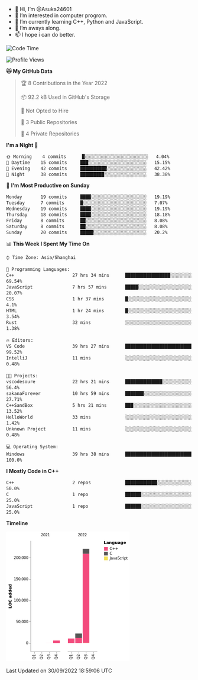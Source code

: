 - 👋 Hi, I’m @Asuka24601
- 👀 I’m interested in computer progrom.
- 🌱 I’m currently learning C++, Python and JavaScript.
- 💞️ I’m aways along.
- 📫 I hope i can do better.

<!--START_SECTION:waka-->
![Code Time](http://img.shields.io/badge/Code%20Time-218%20hrs%2039%20mins-blue)

![Profile Views](http://img.shields.io/badge/Profile%20Views-5-blue)

**🐱 My GitHub Data** 

> 🏆 8 Contributions in the Year 2022
 > 
> 📦 92.2 kB Used in GitHub's Storage 
 > 
> 🚫 Not Opted to Hire
 > 
> 📜 3 Public Repositories 
 > 
> 🔑 4 Private Repositories  
 > 
**I'm a Night 🦉** 

```text
🌞 Morning    4 commits      █░░░░░░░░░░░░░░░░░░░░░░░░   4.04% 
🌆 Daytime    15 commits     ███░░░░░░░░░░░░░░░░░░░░░░   15.15% 
🌃 Evening    42 commits     ██████████░░░░░░░░░░░░░░░   42.42% 
🌙 Night      38 commits     █████████░░░░░░░░░░░░░░░░   38.38%

```
📅 **I'm Most Productive on Sunday** 

```text
Monday       19 commits     ████░░░░░░░░░░░░░░░░░░░░░   19.19% 
Tuesday      7 commits      █░░░░░░░░░░░░░░░░░░░░░░░░   7.07% 
Wednesday    19 commits     ████░░░░░░░░░░░░░░░░░░░░░   19.19% 
Thursday     18 commits     ████░░░░░░░░░░░░░░░░░░░░░   18.18% 
Friday       8 commits      ██░░░░░░░░░░░░░░░░░░░░░░░   8.08% 
Saturday     8 commits      ██░░░░░░░░░░░░░░░░░░░░░░░   8.08% 
Sunday       20 commits     █████░░░░░░░░░░░░░░░░░░░░   20.2%

```


📊 **This Week I Spent My Time On** 

```text
⌚︎ Time Zone: Asia/Shanghai

💬 Programming Languages: 
C++                      27 hrs 34 mins      █████████████████░░░░░░░░   69.54% 
JavaScript               7 hrs 57 mins       █████░░░░░░░░░░░░░░░░░░░░   20.07% 
CSS                      1 hr 37 mins        █░░░░░░░░░░░░░░░░░░░░░░░░   4.1% 
HTML                     1 hr 24 mins        █░░░░░░░░░░░░░░░░░░░░░░░░   3.54% 
Rust                     32 mins             ░░░░░░░░░░░░░░░░░░░░░░░░░   1.38%

🔥 Editors: 
VS Code                  39 hrs 27 mins      █████████████████████████   99.52% 
IntelliJ                 11 mins             ░░░░░░░░░░░░░░░░░░░░░░░░░   0.48%

🐱‍💻 Projects: 
vscodesoure              22 hrs 21 mins      ██████████████░░░░░░░░░░░   56.4% 
sakanaForever            10 hrs 59 mins      ███████░░░░░░░░░░░░░░░░░░   27.71% 
C++SandBox               5 hrs 21 mins       ███░░░░░░░░░░░░░░░░░░░░░░   13.52% 
HelloWorld               33 mins             ░░░░░░░░░░░░░░░░░░░░░░░░░   1.42% 
Unknown Project          11 mins             ░░░░░░░░░░░░░░░░░░░░░░░░░   0.48%

💻 Operating System: 
Windows                  39 hrs 38 mins      █████████████████████████   100.0%

```

**I Mostly Code in C++** 

```text
C++                      2 repos             ████████████░░░░░░░░░░░░░   50.0% 
C                        1 repo              ██████░░░░░░░░░░░░░░░░░░░   25.0% 
JavaScript               1 repo              ██████░░░░░░░░░░░░░░░░░░░   25.0%

```


**Timeline**

![Chart not found](https://raw.githubusercontent.com/Asuka24601/Asuka24601/main/charts/bar_graph.png) 


 Last Updated on 30/09/2022 18:59:06 UTC
<!--END_SECTION:waka-->
